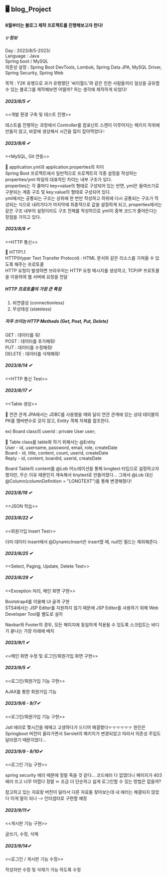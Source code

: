 ## 🖥 blog_Project

#### 8월부터는 블로그 제작 프로젝트를 진행해보고자 한다!

##### 💡 정보

Day : 2023/8/5-2023/ <br>
Language : Java <br>
Spring boot / MySQL <br>
의존성 설정 : Spring Boot DevTools, Lombok, Spring Data JPA, MySQL Driver, Spring Security, Spring Web

목적 : Y2K 유행으로 과거 유행했던 '싸이월드'와 같은 친한 사람들끼리 일상을 공유할 수 있는 블로그를 제작해보면 어떨까? 하는 생각에 제작하게 되었다!

##### 2023/8/5 ✔ <br>
<<개발 환경 구축 및 테스트 진행>> <br>

테스트를 진행하는 과정에서 Controller를 컴포넌트 스캔이 이루어지는 패키지 하위에 만들지 않고, 바깥에 생성해서 시간을 많이 잡아먹었다💦 

##### 2023/8/6 ✔ <br>
<<MySQL, Git 연동>> <br>

📎 application.yml과 application.properties의 차이 <br>
Spring Boot 프로젝트에서 일반적으로 프로젝트의 각종 설정을 작성하는 properties/yml 파일의 대표적인 차이는 내부 구조가 있다. <br>
properties는 각 줄마다 key=value의 형태로 구성되어 있는 반면, yml은 들여쓰기로 구분되는 계층 구조 및 key:value의 형태로 구성되어 있다.<br>
yml에서는 공통되는 구조는 상위에 한 번만 작성하고 하위에 다시 공통되는 구조가 작성되는 식으로 내려가다가 마지막에 최종적으로 값을 설정하게 되고,
properties에서는 같은 구조 내부의 설정이라도 구조 전체를 작성하므로 yml이 중복 코드가 줄어든다는 장점을 가지고 있다. 

##### 2023/8/8 ✔ <br>
<<HTTP 통신>> <br>

📎 HTTP1.1 <br>
HTTP(Hyper Text Transfer Protocol) : HTML 문서와 같은 리소스를 가져올 수 있도록 해주는 프로토콜 <br>
HTTP 요청이 발생하면 브라우저는 HTTP 요청 메시지를 생성하고, TCP/IP 프로토콜을 이용하여 웹 서버에 요청을 전달 <br>

##### HTTP 프로토콜의 가장 큰 특징 <br>
1. 비연결성 (connectionless)
2. 무상태성 (stateless)

##### 자주 쓰이는 HTTP Methods (Get, Post, Put, Delete) <br> 
GET : 데이터를 줘! <br>
POST : 데이터를 추가해줘! <br>
PUT : 데이터를 수정해줘! <br>
DELETE : 데이터를 삭제해줘! <br>

##### 2023/8/14 ✔ <br>
<<HTTP 통신 Test>> <br>

##### 2023/8/17 ✔ <br>
<<Table 생성>> <br>

📎 연관 관계
JPA에서는 JDBC를 사용했을 때와 달리 연관 관계에 있는 상대 테이블의 PK를 멤버변수로 갖지 않고, Entity 객체 자체를 참조한다.

ex) Board class의 userid : private User user;

📎 Table
class를 table화 하기 위해서는 @Entity <br>
User - id, username, password, email, role, createDate <br>
Board - id, title, content, count, userid, createDate <br> 
Reply - id, content, boardid, userid, createDate <br>

Board Table의 content를 @Lob 어노테이션을 통해 longtext 타입으로 설정하고자 했지만, 무슨 이유 때문인지 계속해서 tinytext로 만들어졌다...
그래서 @Lob 대신 @Column(columnDefinition = "LONGTEXT")를 통해 변경해줬다!

##### 2023/8/19 ✔ <br>
<<JSON 학습>> <br>

##### 2023/8/22 ✔ <br>
<<회원가입 Insert Test>> <br>

더미 데이터 Insert에서 @DynamicInsert은 insert할 때, null인 필드는 제외해준다.

##### 2023/8/25 ✔ <br>
<<Select, Paging, Update, Delete Test>>

##### 2023/8/29 ✔ <br>
<<Exception 처리, 메인 화면 구현>> <br>

Bootstrap4를 이용해 UI 골격 구현 <br>
STS4에서는 JSP Editor를 지원하지 않기 때문에 JSP Editor를 사용하기 위해 Web Developer Tool를 별도로 설치 <br>

Navbar와 Footer의 경우, 모든 페이지에 동일하게 적용될 수 있도록 스크립트는 바디가 끝나는 가장 아래에 배치

##### 2023/9/1 ✔ <br>
<<메인 화면 수정 및 로그인/회원가입 화면 구현>> <br>

##### 2023/9/5 ✔ <br>
<<로그인/회원가입 기능 구현>> <br>

AJAX를 통한 회원가입 기능

##### 2023/9/6 - 9/7✔ <br>
<<로그인/회원가입 기능 구현>> <br>

Jstl 에러로 몇시간을 헤매고 고생하다가 드디어 해결했다ㅜㅜㅜㅜㅜㅜ
원인은 Springboot 버전이 올라가면서 Servlet의 패키지가 변경되었고 따라서 의존성 주입도 달라졌기 때문이었다...

##### 2023/9/9 - 9/10✔ <br>
<<로그인 기능 구현>>

spring security 에러 때문에 정말 죽을 것 같다...
코드에러 다 없앴더니 페이지가 403에러 뜨고 너무 어렵다 정말 ㅠ
조금 더 단순하고 쉽게 로그인할 수 있는 방법은 없을까?

참고하고 있는 자료랑 버전이 달라서 다른 자료들 찾아보는데 내 에러는 해결되지 않았다 이게 말이 되나
-> 인터셉터로 구현할 예정

##### 2023/9/11✔ <br>
<<게시판 기능 구현>>

글쓰기, 수정, 삭제

##### 2023/9/14✔ <br>
<<로그인 / 게시판 기능 수정>>

작성자만 수정 및 삭제가 가능 하도록 수정
